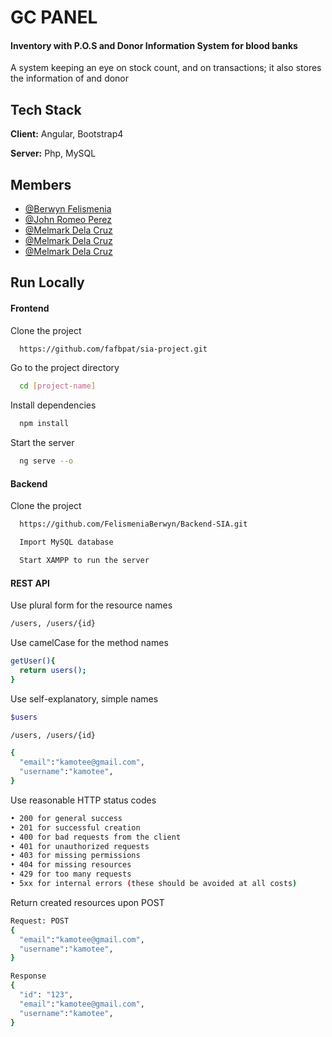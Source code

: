 # GC PANEL

#### Inventory with P.O.S and Donor Information System for blood banks

A system keeping an eye on stock count, and on transactions; it also stores the information of and donor

## Tech Stack

**Client:** Angular, Bootstrap4

**Server:** Php, MySQL

## Members

- [@Berwyn Felismenia](https://github.com/luci-000)
- [@John Romeo Perez](https://github.com/luci-000)
- [@Melmark Dela Cruz](https://github.com/luci-000)
- [@Melmark Dela Cruz](https://github.com/luci-000)
- [@Melmark Dela Cruz](https://github.com/luci-000)

## Run Locally

#### Frontend

Clone the project

```bash
  https://github.com/fafbpat/sia-project.git
```

Go to the project directory

```bash
  cd [project-name]
```

Install dependencies

```bash
  npm install
```

Start the server

```bash
  ng serve --o
```

#### Backend

Clone the project

```bash
  https://github.com/FelismeniaBerwyn/Backend-SIA.git
```

```bash
  Import MySQL database
```

```bash
  Start XAMPP to run the server
```

#### REST API

Use plural form for the resource names

```bash
/users, /users/{id}
```

Use camelCase for the method names

```bash
getUser(){
  return users();
}
```

Use self-explanatory, simple names

```bash
$users

/users, /users/{id}

{
  "email":"kamotee@gmail.com",
  "username":"kamotee",
}
```

Use reasonable HTTP status codes

```bash
• 200 for general success
• 201 for successful creation
• 400 for bad requests from the client
• 401 for unauthorized requests
• 403 for missing permissions
• 404 for missing resources
• 429 for too many requests
• 5xx for internal errors (these should be avoided at all costs)
```

Return created resources upon POST

```bash
Request: POST
{
  "email":"kamotee@gmail.com",
  "username":"kamotee",
}

Response
{
  "id": "123",
  "email":"kamotee@gmail.com",
  "username":"kamotee",
}
```
